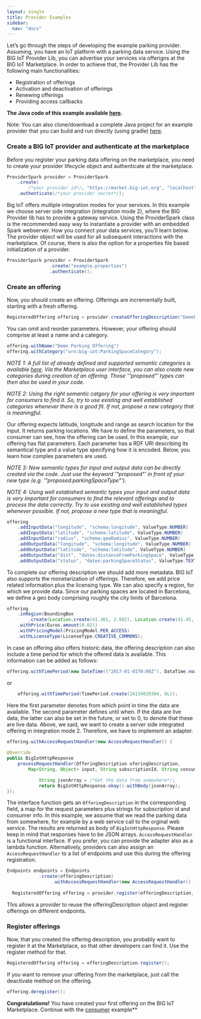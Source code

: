 ```yaml
---
layout: single
title: Provider Examples
sidebar: 
  nav: "docs"
---
```


Let’s go through the steps of developing the example parking provider. Assuming, you have an IoT platform with a parking data service. Using the BIG IoT Provider Lib, you can advertise  your services via offerigns at the BIG IoT Marketplace. In order to achieve that, the Provider Lib has the following main functionalities:
* Registration of offerings
* Activation and deactivation of offerings
* Renewing offerings
* Providing access callbacks

**The Java code of this example available [here](https://github.com/BIG-IoT/example-projects/blob/master/java-example-provider/src/main/java/org/bigiot/examples/ExampleProvider.java).** 

Note: You can also clone/download a complete Java project for an example provider that you can build and run directly (using gradle) [here](https://github.com/BIG-IoT/example-projects/tree/master/java-example-provider).  


### Create a BIG IoT provider and authenticate at the marketplace
Before you register your parking data offering on the marketplace, you need to create your provider lifecycle object and authenticate at the marketplace. 

```java
ProviderSpark provider = ProviderSpark
	.create(
		/*your provider id*/, "https://market.big-iot.org", "localhost", 8080)
	.authenticate(/*your provider secret*/);

```

Big IoT offers multiple integration modes for your services. In this example we choose server side integration (integration mode 2), where the BIG Provider lib has to provide a gateway service. Using the ProviderSpark class is the recommended easy way to instantiate a provider with an embedded Spark webserver. How you connect your data services, you’ll learn below.
The provider object will be used for all subsequent interactions with the marketplace. 
Of course, there is also the option for a properties file based initialization of a provider.

```java
ProviderSpark provider = ProviderSpark
        		.create("example.properties")
        		.authenticate();
```

### Create an offering
Now, you should create an offering. Offerings are incrementally built, starting with a fresh offering.

```java
RegisteredOffering offering = provider.createOfferingDescription("DemoPark")
```

You can omit and reorder parameters. However, your offering should comprise at least a name and a category.

```java
offering.withName("Demo Parking Offering")
offering.withCategory("urn:big-iot:ParkingSpaceCategory");
```

*NOTE 1: A full list of already defined and supported semantic categories is available [here](https://big-iot.github.io/categories/). Via the Marketplace user interface, you can also create new categories during creation of an offering. Those '"proposed"' types can then also be used in your code.*

*NOTE 2: Using the right semantic catgory for your offering is very important for consumers to find it. So, try to use existing and well established categories whenever there is a good fit. If not, propose a new category that is meaningful.*

Our offering expects latitude, longitude and range as search location for the input. It returns parking locations. We have to define the parameters, so that consumer can see, how the offering can be used. In this example, our offering has flat parameters. Each parameter has a RDF URI describing its semantical type and a value type specifying how it is encoded. Below, you learn how complex parameters are used.

*NOTE 3: New semantic types for input and output data can be directly created via the code. Just use the keyword '"proposed"' in front of your new type (e.g. '"proposed:parkingSpaceType"').*

*NOTE 4: Using well estabished semantic types your input and output data is very important for consumers to find the relevant offerings and to process the data correctly. Try to use existing and well established types whenever possible. If not, propose a new type that is meaningful.*

```java
offering
	.addInputData("longitude", "schema:longitude", ValueType.NUMBER)
	.addInputData("latitude", "schema:latitude", ValueType.NUMBER)
	.addInputData("radius", "schema:geoRadius", ValueType.NUMBER)
	.addOutputData("longitude", "schema:longitude", ValueType.NUMBER)
	.addOutputData("latitude", "schema:latitude", ValueType.NUMBER)
	.addOutputData("dist", "datex:distanceFromParkingSpace", ValueType.NUMBER)
	.addOutputData("status", "datex:parkingSpaceStatus", ValueType.TEXT);
```

To complete our offering description we should add more metadata. BIG IoT also supports the monetarization of offerings. Therefore, we add price related information plus the licensing type.  We can also specify a region, for which we provide data. Since our parking spaces are located in Barcelona, we define a geo body comprising roughly the city limits of Barcelona.

```java
offering
	.inRegion(BoundingBox
		.create(Location.create(41.361, 2.082), Location.create(41.45, 2.252)))
	.withPrice(Euros.amount(0.02))
	.withPricingModel(PricingModel.PER_ACCESS)
	.withLicenseType(LicenseType.CREATIVE_COMMONS);

```

In case an offering also offers historic data, the offering description can also include a time period for which the offered data is available. This information can be added as follows:

```java
offering.withTimePeriod(new DateTime(("2017-01-01T0:00Z"), DataTime.now());
```

or

```java
	offering.withTimePeriod(TimePeriod.create(24134020384, 0L));
```

Here the first parameter denotes from which point in time the data are available. The second parameter defines until when. If the data are live data, the latter can also be set in the future, or set to 0, to denote that these are live data. 
Above, we said, we want to create a server side integrated offering in integration mode 2. Therefore, we have to implement an adapter. 

```java
offering.withAccessRequestHandler(new AccessRequestHandler() {
						
@Override
public BigIotHttpResponse 
	processRequestHandler(OfferingDescription oferingDescription, 
		Map<String, Object> input, String subscriptionId, String consumerInfo){

			String jsonArray = /*Get the data from somewhere*/;
			return BigIotHttpResponse.okay().withBody(jsonArray);	
});
```

The interface function gets an `OfferingDescription` in the corresponding field, a map for the request parameters plus strings for subscription id and consumer info. In this example, we assume that we read the parking data from somewhere, for example by a web service call to the orginal web service. The results are returned as body of `BigIotHttpResponse`. Please keep in mind that responses have to be JSON arrays.
`AccessRequestHandler` is a functional interface. If you prefer, you can provide the adapter also as a lambda function.
Alternatively, providers can also assign an `AccessRequestHandler` to a list of endpoints and use this during the offering registration. 

```java
Endpoints endpoints = Endpoints
			.create(offeringDescription)
                 .withAccessRequestHandler(new AccessRequestHandler() {/*..*/});
	
  RegisteredOffering offering = provider.register(offeringDescription, endpoints);
```

This allows a provider to reuse the offeringDescription object and register offerings on different endpoints.

### Register offerings
Now, that you created the offering description, you probably want to register it at the Marketplace, so that other developers can find it. Use the register method for that.

```java
RegisteredOffering offering = offeringDescription.register();
```

If you want to remove your offering from the marketplace, just call the deactivate method on the offering.

```java
offering.deregister();
```

**Congratulations!** You have created your first offering on the BIG IoT Marketplace. Continue with the [consumer](../consumerExample) example**